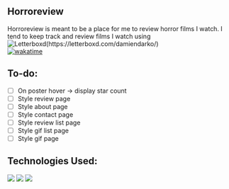 Horroreview
---
Horroreview is meant to be a place for me to review horror films I watch. I tend to keep track and review films I watch using ![Letterboxd(https://letterboxd.com/damiendarko/)](https://img.shields.io/badge/-Letterboxd-000000?style=flat-square&logo=letterboxd&logoColor=00D735)  
[![wakatime](https://wakatime.com/badge/github/djangothesolarboy/horroreview.svg)](https://wakatime.com/badge/github/djangothesolarboy/horroreview)

To-do:
---
- [ ] On poster hover → display star count  
- [ ] Style review page  
- [ ] Style about page  
- [ ] Style contact page  
- [ ] Style review list page  
- [ ] Style gif list page  
- [ ] Style gif page  

Technologies Used:
---
![](https://img.shields.io/badge/-HTML-ffffff?style=flat-square&logo=html5&logoColor=E34F26)
![](https://img.shields.io/badge/-CSS-ffffff?style=flat-square&logo=css3&logoColor=1572B6)
![](https://img.shields.io/badge/-JS-ffffff?style=flat-square&logo=javascript&logoColor=F7DF1E)